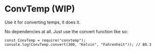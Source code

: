 # ConvTemp (WIP)

Use it for converting temps, it does it.

No dependencies at all. Just use the convert function like so:

```nodejs
const ConvTemp = require("convtemp");
console.log(ConvTemp.convert(300, "Kelvin", "Fahrenheit")); // 80.3
```
